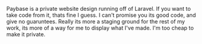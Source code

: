 Paybase is a private website design running off of Laravel. If you want to take code from it, thats fine I guess. I can't promise you its good code, and give no guaruntees.
Really its more a staging ground for the rest of my work, its more of a way for me to display what I've made. I'm too cheap to make it private.
